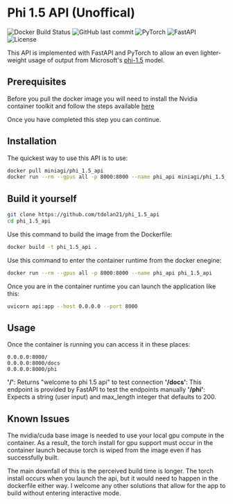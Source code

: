 # Phi 1.5 API (Unoffical)

![Docker Build Status](https://img.shields.io/docker/build/tdolan21/phi_1.5_api)
![GitHub last commit](https://img.shields.io/github/last-commit/tdolan21/phi_1.5_api)
![PyTorch](https://img.shields.io/badge/PyTorch-1.9-orange)
![FastAPI](https://img.shields.io/badge/FastAPI-0.68-blue)
![License](https://img.shields.io/github/license/google/skia)

This API is implemented with FastAPI and PyTorch to allow an even lighter-weight usage of output from Microsoft's [phi-1.5](https://huggingface.co/microsoft/phi-1_5) model.


## Prerequisites

Before you pull the docker image you will need to install the Nvidia container toolkit and follow the steps available [here](https://docs.nvidia.com/datacenter/cloud-native/container-toolkit/latest/install-guide.html)

Once you have completed this step you can continue.

## Installation

The quickest way to use this API is to use:

```bash
docker pull miniagi/phi_1.5_api
docker run --rm --gpus all -p 8000:8000 --name phi_api miniagi/phi_1.5_api
```


## Build it yourself


```bash
git clone https://github.com/tdolan21/phi_1.5_api
cd phi_1.5_api
```

Use this command to build the image from the Dockerfile:

```bash
docker build -t phi_1.5_api .

```
Use this command to enter the container runtime from the docker enegine:

```bash
docker run --rm --gpus all -p 8000:8000 --name phi_api phi_1.5_api
```
Once you are in the container runtime you can launch the application like this:

```bash
uvicorn api:app --host 0.0.0.0 --port 8000
```

## Usage

Once the container is running you can access it in these places:

```
0.0.0.0:8000/
0.0.0.0:8000/docs
0.0.0.0:8000/phi
```
**'/'**: Returns "welcome to phi 1.5 api" to test connection
**'/docs'**: This endpoint is provided by FastAPI to test the endpoints manually
**'/phi'**: Expects a string (user input) and max_length integer that defaults to 200.


## Known Issues

The nvidia/cuda base image is needed to use your local gpu compute in the container. As a result, the torch install for gpu support must occur in the container launch because torch is wiped from the image even if has successfully built.

The main downfall of this is the perceived build time is longer. The torch install occurs when you launch the api, but it would need to happen in the dockerfile either way. I welcome any other solutions that allow for the app to build without entering interactive mode.